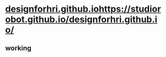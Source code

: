 # [designforhri.github.io](https://studiorobot.github.io/designforhri.github.io/)https://studiorobot.github.io/designforhri.github.io/
## working
